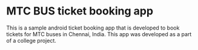 # MTC BUS ticket booking app

This is a sample android ticket booking app that is developed to book tickets for MTC buses in Chennai, India. 
This app was developed as a part of a college project. 
